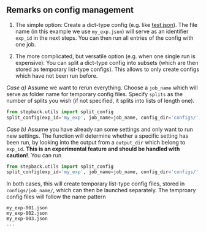 ## Remarks on config management

1) The simple option: Create a dict-type config (e.g. like [test.json](test.json)). The file name (in this example we use ``my_exp.json``) will serve as an identifier ``exp_id`` in the next steps. You can then run all entries of the config with one job.

2) The more complicated, but versatile option (e.g. when one single run is expensive): You can split a dict-type config into subsets (which are then stored as temporary list-type configs). This allows to only create configs which have not been run before. 

*Case a)* Assume we want to rerun everything. Choose a `job_name` which will serve as folder name for temporary config files. Specify `splits` as the number of splits you wish (if not specified, it splits into lists of length one).

```python
from stepback.utils import split_config
split_config(exp_id='my_exp', job_name=job_name, config_dir='configs/', splits=None, only_new=False)
```


*Case b)* Assume you have already ran some settings and only want to run new settings. The function will determine whether a specific setting has been run, by looking into the output from a ``output_dir`` which belong to ``exp_id``. **This is an experimental feature and should be handled with caution!**. You can run

```python
from stepback.utils import split_config
split_config(exp_id='my_exp', job_name=job_name, config_dir='configs/', splits=None, only_new=True, output_dir='output/')
```


In both cases, this will create temporary list-type config files, stored in `configs/job_name/`, which can then be launched separately.
The temproary config files will follow the name pattern

```
my_exp-001.json
my_exp-002.json
my_exp-003.json
...
```
